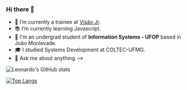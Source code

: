 ### Hi there 👋

- 🔭 I’m currently a trainee at [Visão Jr](https://www.visaojr.com.br/). 
- 📚 I’m currently learning Javascript.
- 📝 I'm an undergrad student of **Information Systems - UFOP** based in João Monlevade.
- 🎓 I studied Systems Development at COLTEC-UFMG.
- 💬 Ask me about anything
-->


![Leonardo's GitHub stats](https://github-readme-stats.vercel.app/api?username=LeoMoreiraS&theme=gotham&show_icons=true)

[![Top Langs](https://github-readme-stats.vercel.app/api/top-langs/?username=LeoMoreiraS&theme=gotham)](https://github.com/anuraghazra/github-readme-stats)



<!--
**LeoMoreiraS/LeoMoreiraS** is a ✨ _special_ ✨ repository because its `README.md` (this file) appears on your GitHub profile.

Here are some ideas to get you started:

- 🔭 I’m currently working on ...
- 🌱 I’m currently learning Javascript
- 👯 I’m looking to collaborate on ...
- 🤔 I’m looking for help with ...
- 💬 Ask me about ...
- 📫 How to reach me: ...
- 😄 Pronouns: ...
- ⚡ Fun fact: ...
-->
